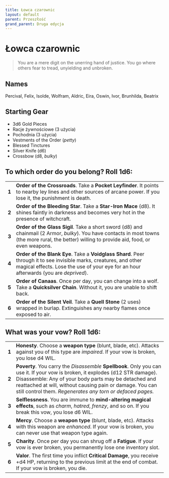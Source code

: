 ```yaml
---
title: Łowca czarownic 
layout: default
parent: Przeszłość
grand_parent: Druga edycja
---
```


# Łowca czarownic

> You are a mere digit on the unerring hand of justice. You go where others fear to tread, unyielding and unbroken.

## Names

Percival, Felix, Isolde, Wolfram, Aldric, Eira, Oswin, Ivor, Brunhilda, Beatrix

## Starting Gear

- 3d6 Gold Pieces
- Racje żywnościowe (3 użycia)
- Pochodnia (3 użycia) 
- Vestments of the Order (_petty_)
- Blessed Tinctures
- Silver Knife (d6)
- Crossbow (d8, _bulky_)

## To which order do you belong? Roll 1d6:

|       |                                                                                                                                                                                                             |
| ----- | ----------------------------------------------------------------------------------------------------------------------------------------------------------------------------------------------------------- |
| **1** | **Order of the Crossroads**. Take a **Pocket Leyfinder**. It points to nearby ley lines and other sources of arcane power. If you lose it, the punishment is death.                                         |
| **2** | **Order of the Bleeding Star**. Take a **Star-Iron Mace** (d8). It shines faintly in darkness and becomes very hot in the presence of witchcraft.                                                           |
| **3** | **Order of the Glass Sigil**. Take a short sword (d8) and chainmail (2 Armor, _bulky_). You have contacts in most towns (the more rural, the better) willing to provide aid, food, or even weapons.         |
| **4** | **Order of the Blank Eye**. Take a **Voidglass Shard**. Peer through it to see invisible marks, creatures, and other magical effects. Lose the use of your eye for an hour afterwards (you are _deprived_). |
| **5** | **Order of Canaas**. Once per day, you can change into a wolf. Take a **Quicksilver Chain**. Without it, you are unable to shift back.                                                                      |
| **6** | **Order of the Silent Veil**. Take a **Quell Stone** (2 uses) wrapped in burlap. Extinguishes any nearby flames once exposed to air.                                                                        |

## What was your vow? Roll 1d6:

|       |                                                                                                                                                                                                                                                                                                                    |
| ----- | ------------------------------------------------------------------------------------------------------------------------------------------------------------------------------------------------------------------------------------------------------------------------------------------------------------------ |
| **1** | **Honesty**. Choose a **weapon type** (blunt, blade, etc). Attacks against you of this type are _impaired_. If your vow is broken, you lose d4 WIL.                                                                                                                                                                |
| **2** | **Poverty**. You carry the _Disassemble_ **Spellbook**. Only you can use it. If your vow is broken, it explodes (d12 STR damage). Disassemble: Any of your body parts may be detached and reattached at will, without causing pain or damage. You can still control them. _Regenerates any torn or defaced pages._ |
| **3** | **Selflessness**. You are immune to **mind-altering magical effects**, such as _charm_, _hatred_, _frenzy_, and so on. If you break this vow, you lose d6 WIL.                                                                                                                                                     |
| **4** | **Mercy**. Choose a **weapon type** (blunt, blade, etc). Attacks with this weapon are _enhanced_. If your vow is broken, you can never use that weapon type again.                                                                                                                                                 |
| **5** | **Charity**. Once per day you can shrug off a **Fatigue**. If your vow is ever broken, you permanently lose one inventory slot.                                                                                                                                                                                    |
| **6** | **Valor**. The first time you inflict **Critical Damage**, you receive +d4 HP, returning to the previous limit at the end of combat. If your vow is broken, you die.                                                                                                                                               |
